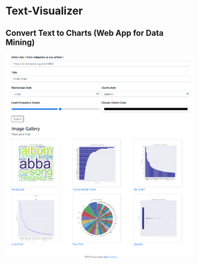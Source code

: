 # Text-Visualizer

## Convert Text to Charts (Web App for Data Mining)

![screen](screenshot/screenshot.PNG)

